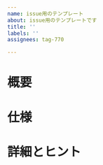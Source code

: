 ```yaml
---
name: issue用のテンプレート
about: issue用のテンプレートです
title: ''
labels: ''
assignees: tag-770

---
```


# 概要

# 仕様

# 詳細とヒント
